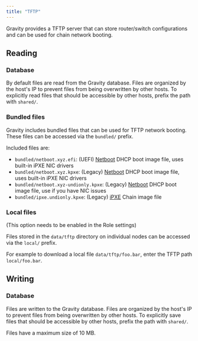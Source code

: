 ```yaml
---
title: "TFTP"
---
```


Gravity provides a TFTP server that can store router/switch configurations and can be used for chain network booting.

## Reading

### Database

By default files are read from the Gravity database. Files are organized by the host's IP to prevent files from being overwritten by other hosts. To explicitly read files that should be accessible by other hosts, prefix the path with `shared/`.

### Bundled files

Gravity includes bundled files that can be used for TFTP network booting. These files can be accessed via the `bundled/` prefix.

Included files are:

 - `bundled/netboot.xyz.efi`: (UEFI) [Netboot](https://netboot.xyz) DHCP boot image file, uses built-in iPXE NIC drivers
 - `bundled/netboot.xyz.kpxe`: (Legacy) [Netboot](https://netboot.xyz) DHCP boot image file, uses built-in iPXE NIC drivers
 - `bundled/netboot.xyz-undionly.kpxe`: (Legacy) [Netboot](https://netboot.xyz) DHCP boot image file, use if you have NIC issues
 - `bundled/ipxe.undionly.kpxe`: (Legacy) [iPXE](https://ipxe.org) Chain image file

### Local files

(This option needs to be enabled in the Role settings)

Files stored in the `data/tftp` directory on individual nodes can be accessed via the `local/` prefix.

For example to download a local file `data/tftp/foo.bar`, enter the TFTP path `local/foo.bar`.

## Writing

### Database

Files are written to the Gravity database. Files are organized by the host's IP to prevent files from being overwritten by other hosts. To explicitly save files that should be accessible by other hosts, prefix the path with `shared/`.

Files have a maximum size of 10 MB.
